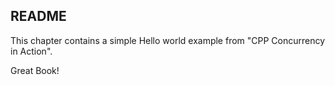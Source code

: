 ## README

This chapter contains a simple Hello world example from 
"CPP Concurrency in Action". 

Great Book!
